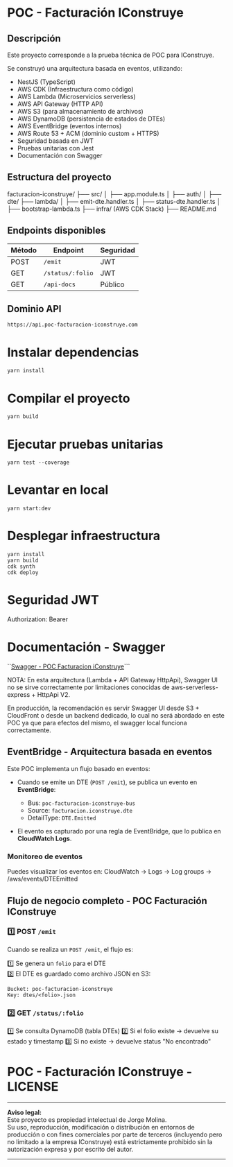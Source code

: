# POC - Facturación IConstruye

## Descripción

Este proyecto corresponde a la prueba técnica de POC para IConstruye.

Se construyó una arquitectura basada en eventos, utilizando:

- NestJS (TypeScript)
- AWS CDK (Infraestructura como código)
- AWS Lambda (Microservicios serverless)
- AWS API Gateway (HTTP API)
- AWS S3 (para almacenamiento de archivos)
- AWS DynamoDB (persistencia de estados de DTEs)
- AWS EventBridge (eventos internos)
- AWS Route 53 + ACM (dominio custom + HTTPS)
- Seguridad basada en JWT
- Pruebas unitarias con Jest
- Documentación con Swagger

## Estructura del proyecto

facturacion-iconstruye/
├── src/
│ ├── app.module.ts
│ ├── auth/
│ ├── dte/
├── lambda/
│ ├── emit-dte.handler.ts
│ ├── status-dte.handler.ts
│ ├── bootstrap-lambda.ts
├── infra/ (AWS CDK Stack)
├── README.md

## Endpoints disponibles

| Método | Endpoint | Seguridad |
|--------|----------|-----------|
| POST | `/emit` | JWT |
| GET | `/status/:folio` | JWT |
| GET | `/api-docs` | Público |

## Dominio API

```text
https://api.poc-facturacion-iconstruye.com
```

# Instalar dependencias
```yarn install```

# Compilar el proyecto
```yarn build```

# Ejecutar pruebas unitarias
```yarn test --coverage```

# Levantar en local
```yarn start:dev```

# Desplegar infraestructura

```cd infra
yarn install
yarn build
cdk synth
cdk deploy
```
# Seguridad JWT

Authorization: Bearer <JWT>

# Documentación - Swagger

``[Swagger - POC Facturacion iConstruye](https://api.poc-facturacion-iconstruye.com/swagger)```

NOTA: En esta arquitectura (Lambda + API Gateway HttpApi), Swagger UI no se sirve correctamente por limitaciones conocidas de aws-serverless-express + HttpApi V2. 

En producción, la recomendación es servir Swagger UI desde S3 + CloudFront o desde un backend dedicado, lo cual no será abordado en este POC ya que para efectos del mismo, el swagger local funciona correctamente.


## EventBridge - Arquitectura basada en eventos

Este POC implementa un flujo basado en eventos:

- Cuando se emite un DTE (`POST /emit`), se publica un evento en **EventBridge**:

  - Bus: `poc-facturacion-iconstruye-bus`
  - Source: `facturacion.iconstruye.dte`
  - DetailType: `DTE.Emitted`

- El evento es capturado por una regla de EventBridge, que lo publica en **CloudWatch Logs**.

### Monitoreo de eventos

Puedes visualizar los eventos en: CloudWatch → Logs → Log groups → /aws/events/DTEEmitted

## Flujo de negocio completo - POC Facturación IConstruye

### 1️⃣ POST `/emit`

Cuando se realiza un `POST /emit`, el flujo es:

1️⃣ Se genera un `folio` para el DTE  
2️⃣ El DTE es guardado como archivo JSON en S3:

```text
Bucket: poc-facturacion-iconstruye
Key: dtes/<folio>.json
```

### 2️⃣ GET ``/status/:folio``

1️⃣ Se consulta DynamoDB (tabla DTEs)
2️⃣ Si el folio existe → devuelve su estado y timestamp
3️⃣ Si no existe → devuelve status "No encontrado"

# POC - Facturación IConstruye - LICENSE

---

**Aviso legal:**  
Este proyecto es propiedad intelectual de Jorge Molina.  
Su uso, reproducción, modificación o distribución en entornos de producción o con fines comerciales por parte de terceros (incluyendo pero no limitado a la empresa IConstruye) está estrictamente prohibido sin la autorización expresa y por escrito del autor.

---